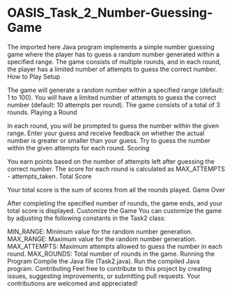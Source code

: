 # OASIS_Task_2_Number-Guessing-Game
The imported here Java program implements a simple number guessing game where the player has to guess a random number generated within a specified range. The game consists of multiple rounds, and in each round, the player has a limited number of attempts to guess the correct number.
How to Play Setup

The game will generate a random number within a specified range (default: 1 to 100). You will have a limited number of attempts to guess the correct number (default: 10 attempts per round). The game consists of a total of 3 rounds. Playing a Round

In each round, you will be prompted to guess the number within the given range. Enter your guess and receive feedback on whether the actual number is greater or smaller than your guess. Try to guess the number within the given attempts for each round. Scoring

You earn points based on the number of attempts left after guessing the correct number. The score for each round is calculated as MAX_ATTEMPTS - attempts_taken. Total Score

Your total score is the sum of scores from all the rounds played. Game Over

After completing the specified number of rounds, the game ends, and your total score is displayed. Customize the Game You can customize the game by adjusting the following constants in the Task2 class:

MIN_RANGE: Minimum value for the random number generation. MAX_RANGE: Maximum value for the random number generation. MAX_ATTEMPTS: Maximum attempts allowed to guess the number in each round. MAX_ROUNDS: Total number of rounds in the game. Running the Program Compile the Java file (Task2.java). Run the compiled Java program. Contributing Feel free to contribute to this project by creating issues, suggesting improvements, or submitting pull requests. Your contributions are welcomed and appreciated!

